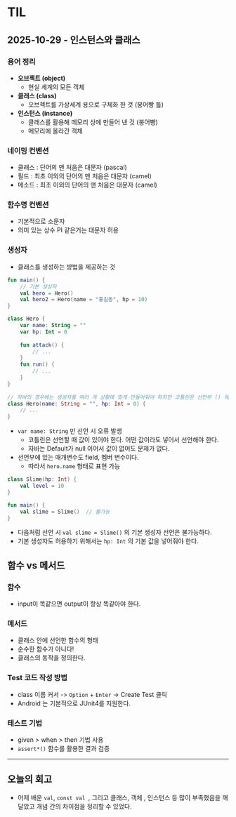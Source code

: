 # TIL

## 2025-10-29 - 인스턴스와 클래스

### 용어 정리
- **오브젝트 (object)**
  - 현실 세계의 모든 객체
- **클래스 (class)**
  - 오브젝트를 가상세계 용으로 구체화 한 것 (붕어빵 틀)
- **인스턴스 (instance)**
  - 클래스를 활용해 메모리 상에 만들어 낸 것 (붕어빵)
  - 메모리에 올라간 객체

### 네이밍 컨벤션
- 클래스 : 단어의 맨 처음은 대문자 (pascal)
- 필드 : 최초 이외의 단어의 맨 처음은 대문자 (camel)
- 메소드 : 최초 이외의 단어의 맨 처음은 대문자 (camel)

### 함수명 컨벤션
- 기본적으로 소문자
- 의미 있는 상수 PI 같은거는 대문자 허용

### 생성자
- 클래스를 생성하는 방법을 제공하는 것
```kotlin
fun main() {
    // 기본 생성자
    val hero = Hero()
    val hero2 = Hero(name = "홍길동", hp = 10) 
}

class Hero {
    var name: String = ""
    var hp: Int = 0
        
    fun attack() {
        // ...
    }
    fun run() {
        // ...
    } 
}
    
// 자바의 경우에는 생성자를 여러 개 상황에 맞게 만들어줘야 하지만 코틀린은 선언부 () 에 붙어있다. 
class Hero(name: String = "", hp: Int = 0) {
    // ...
}
```
- `var name: String` 만 선언 시 오류 발생
  - 코틀린은 선언할 때 값이 있어야 한다. 어떤 값이라도 넣어서 선언해야 한다.
  - 자바는 Default가 null 이어서 값이 없어도 문제가 없다.
- 선언부에 있는 매개변수도 field, 멤버 변수이다.
  - 따라서 `hero.name` 형태로 표현 가능

```kotlin
class Slime(hp: Int) {
    val level = 10
}

fun main() {
    val slime = Slime()  // 불가능
}
```
- 다음처럼 선언 시 `val slime = Slime()` 의 기본 생성자 선언은 불가능하다.
- 기본 생성자도 허용하기 위해서는 `hp: Int` 의 기본 값을 넣어줘야 한다.

## 함수 vs 메서드

### 함수
- input이 똑같으면 output이 항상 똑같아야 한다.

### 메서드
- 클래스 안에 선언한 함수의 형태
- 순수한 함수가 아니다!
- 클래스의 동작을 정의한다.

### Test 코드 작성 방법

- class 이름 커서 -> `Option` + `Enter` -> Create Test 클릭
- Android 는 기본적으로 JUnit4를 지원한다.

### 테스트 기법
- given > when > then 기법 사용
- `assert*()` 함수를 활용한 결과 검증

----
## 오늘의 회고
- 어제 배운 `val`, `const val `, 그리고 클래스, 객체 , 인스턴스 등 많이 부족했음을 깨달았고 개념 간의 차이점을 정리할 수 있었다.